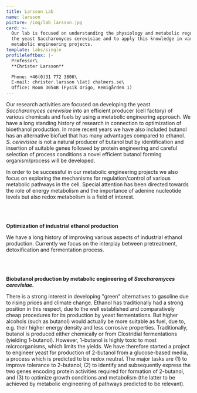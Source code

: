 ```yaml
---
title: Larsson Lab
name: larsson
picture: /img/lab_larsson.jpg
card: >-
  Our lab is focused on understanding the physiology and metabolic regulation in
  the yeast Saccharomyces cerevisiae and to apply this knowledge in various
  metabolic engineering projects.
template: labs/single
profileleftbox: |-
  Professor\
  **Christer Larsson**

  Phone: +46(0)31 772 3806\
  E-mail: christer.larsson \[at] chalmers.se\
  Office: Room 3054B (Fysik Origo, Kemigården 1)
---
```

Our research activities are focused on developing the yeast _Saccharomyces cerevisiae_ into an efficient producer (cell factory) of various chemicals and fuels by using a metabolic engineering approach. We have a long standing history of research in connection to optimization of bioethanol production. In more recent years we have also included butanol has an alternative biofuel that has many advantages compared to ethanol. _S. cerevisiae_ is not a natural producer of butanol but by identification and insertion of suitable genes followed by protein engineering and careful selection of process conditions a novel efficient butanol forming organism/process will be developed. 

In order to be successful in our metabolic engineering projects we also focus on exploring the mechanisms for regulation/control of various metabolic pathways in the cell. Special attention has been directed towards the role of energy metabolism and the importance of adenine nucleotide levels but also redox metabolism is a field of interest.

<br/><br/>

**Optimization of industrial ethanol production**

We have a long history of improving various aspects of industrial ethanol production. Currently we focus on the interplay between pretreatment, detoxification and fermentation process.

<br/><br/>

**Biobutanol production by metabolic engineering of _Saccharomyces cerevisiae_.**

There is a strong interest in developing "green" alternatives to gasoline due to rising prices and climate change. Ethanol has traditionally had a strong position in this respect, due to the well established and comparatively cheap procedures for its production by yeast fermentations. But higher alcohols (such as butanol) would actually be more suitable as fuel, due to, e.g. their higher energy density and less corrosive properties.  Traditionally, butanol is produced either chemically or from Clostridial fermentations (yielding 1-butanol). However, 1-butanol is highly toxic to most microorganisms, which limits the yields. We have therefore started a project to engineer yeast for production of 2-butanol from a glucose-based media, a process which is predicted to be redox neutral. The major tasks are (1) to improve tolerance to 2-butanol, (2) to identify and subsequently express the two genes encoding protein activities required for formation of 2-butanol, and (3) to optimize growth conditions and metabolism (the latter to be achieved by metabolic engineering of pathways predicted to be relevant).

